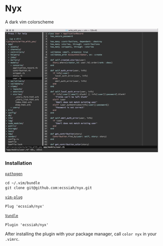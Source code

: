 # Nyx

A dark vim colorscheme

![Terminal Screenshot](https://raw.githubusercontent.com/ecssiah/nyx/master/img/terminal-screenshot.jpg)

### Installation  

[`pathogen`](https://github.com/tpope/vim-pathogen)  
```
cd ~/.vim/bundle
git clone git@github.com:ecssiah/nyx.git
```

[`vim-plug`](https://github.com/junegunn/vim-plug)
```vim
Plug 'ecssiah/nyx'
```

[`Vundle`](https://github.com/VundleVim/Vundle.vim)  
```
Plugin 'ecssiah/nyx'
```

After installing the plugin with your package manager, call `color nyx` in your
`.vimrc`.
